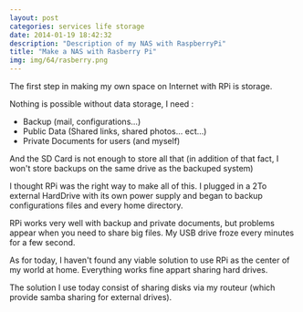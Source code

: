 ```yaml
---
layout: post
categories: services life storage
date: 2014-01-19 18:42:32
description: "Description of my NAS with RaspberryPi"
title: "Make a NAS with Rasberry Pi"
img: img/64/rasberry.png
---
```



The first step in making my own space on Internet with RPi is storage.

Nothing is possible without data storage, I need :

* Backup (mail, configurations…)
* Public Data (Shared links, shared photos… ect…)
* Private Documents for users (and myself)

And the SD Card is not enough to store all that (in addition of that fact, I won't store backups on the same drive as
the backuped system)

I thought RPi was the right way to make all of this. I plugged in a 2To external HardDrive with its own power supply and
began to backup configurations files and every home directory.

RPi works very well with backup and private documents, but problems appear when you need to share big files. My USB
drive froze every minutes for a few second.

As for today, I haven't found any viable solution to use RPi as the center of my world at home. Everything works fine
appart sharing hard drives.

The solution I use today consist of sharing disks via my routeur (which provide samba sharing for external drives).
